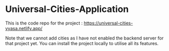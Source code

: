 # Universal-Cities-Application

This is the code repo for the project : https://universal-cities-vyasa.netlify.app/

Note that we cannot add cities as I have not enabled the backend server for that project yet. 
You can install the project locally to utilise all its features.
